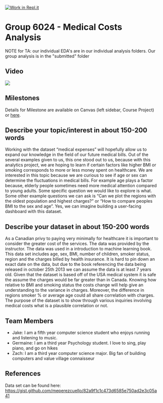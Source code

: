 [![Work in Repl.it](https://classroom.github.com/assets/work-in-replit-14baed9a392b3a25080506f3b7b6d57f295ec2978f6f33ec97e36a161684cbe9.svg)](https://classroom.github.com/online_ide?assignment_repo_id=313168&assignment_repo_type=GroupAssignmentRepo)
# Group 6024 - Medical Costs Analysis

NOTE for TA: our individual EDA's are in our individual analysis folders. Our group analysis is in the "submitted" folder

## Video
[![](http://img.youtube.com/vi/BwJKpKHOMng/0.jpg)](http://www.youtube.com/watch?v=BwJKpKHOMng "")


## Milestones

Details for Milestone are available on Canvas (left sidebar, Course Project) or [here](https://firas.moosvi.com/courses/data301/project/milestone01.html).

## Describe your topic/interest in about 150-200 words

Working with the dataset “medical expenses” will hopefully allow us to expand our knowledge in the field of our future medical bills. Out of the several examples given to us, this one stood out to us, because with this analytics project, we are hoping to learn if certain factors like higher BMI or smoking corresponds to more or less money spent on healthcare. We are interested in this topic because we are curious to see if age or sex can determine the fluctuations in medical bills. For example age plays a factor because, elderly people sometimes need more medical attention compared to young adults. Some specific question we would like to explore is what. Some other example questions we can ask is “Can we plot the regions with the oldest population and highest charges?” or “How to compare peoples BMI to the sex and age”. Yes, we can imagine building a user-facing dashboard with this dataset.

## Describe your dataset in about 150-200 words

As a Canadian privy to paying very minimally for healthcare it is important to consider the greater cost of the services. The data was provided by the instructor. The data was used in a introduction to machine learning book. This data set includes age, sex, BMI, number of children, smoker status, region and the charges billed by health insurance. It is hard to pin down an exact date on the data, but due to the book referencing the data being released in october 25th 2013 we can assume the data is at least 7 years old. Given that the dataset is based off of the USA medical system it is safe the assume the charges would be far greater than in Canada. Knowing how relative to BMI and smoking status the costs change will help give an understanding to the variance in charges. Moreover, the difference in regions smoker % or average age could all share correlation with charges. The purpose of the dataset is to show through various inquiries involving medical costs what is a plausible correlation or not.

## Team Members

- Jake: I am a fifth year computer science student who enjoys running and listening to music.
- Germaine: I am a third year Psychology student. I love to sing, play piano, and go on hikes 
- Zach: I am a third year computer science major. Big fan of building computers and value village connaisseur

## References

Data set can be found here:
https://gist.github.com/meperezcuello/82a9f1c1c473d6585e750ad2e3c05a41

